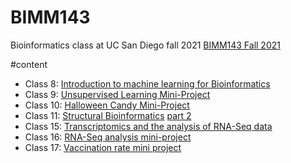 # BIMM143
Bioinformatics class at UC San Diego fall 2021 [BIMM143 Fall 2021](https://thoang1234.github.io/bimm143/)

#content
- Class 8: [Introduction to machine learning for Bioinformatics](https://github.com/thoang1234/bimm143/blob/main/class%208.Rmd)
- Class 9: [Unsupervised Learning Mini-Project](https://github.com/thoang1234/bimm143/blob/main/lab%209%20thao%20hoang.Rmd)
- Class 10: [Halloween Candy Mini-Project](https://github.com/thoang1234/bimm143/blob/main/Lab%2010%20thao%20hoang.Rmd)
- Class 11:  [Structural Bioinformatics](https://github.com/thoang1234/bimm143/blob/main/lab%2011.Rmd) [part 2](https://github.com/thoang1234/bimm143/blob/main/lab%2011%20part%202.Rmd)
- Class 15: [Transcriptomics and the analysis of RNA-Seq data](https://github.com/thoang1234/bimm143/blob/main/lab%2015.Rmd)
- Class 16: [RNA-Seq analysis mini-project](https://github.com/thoang1234/bimm143/blob/main/lab%2016.Rmd)
- Class 17: [Vaccination rate mini project](https://github.com/thoang1234/bimm143/blob/main/lab%2017.Rmd)
